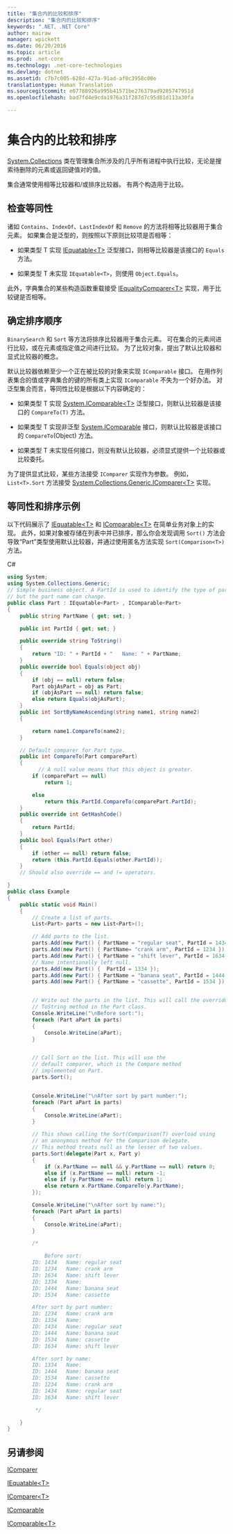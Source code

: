 ```yaml
---
title: "集合内的比较和排序"
description: "集合内的比较和排序"
keywords: ".NET、.NET Core"
author: mairaw
manager: wpickett
ms.date: 06/20/2016
ms.topic: article
ms.prod: .net-core
ms.technology: .net-core-technologies
ms.devlang: dotnet
ms.assetid: c7b7c005-628d-427a-91ad-af0c3958c00e
translationtype: Human Translation
ms.sourcegitcommit: e07788926a995b41571be276379ad9285747951d
ms.openlocfilehash: bad7fd4e9cda1976a31f287d7c95d81d113a30fa

---
```


# <a name="comparisons-and-sorts-within-collections"></a>集合内的比较和排序

[System.Collections](https://docs.microsoft.com/dotnet/core/api/System.Collections) 类在管理集合所涉及的几乎所有进程中执行比较，无论是搜索待删除的元素或返回键值对的值。

集合通常使用相等比较器和/或排序比较器。 有两个构造用于比较。 

## <a name="checking-for-equality"></a>检查等同性

诸如 `Contains`、`IndexOf`、`LastIndexOf` 和 `Remove` 的方法将相等比较器用于集合元素。 如果集合是泛型的，则按照以下原则比较项是否相等：

*   如果类型 T 实现 [IEquatable&lt;T&gt;](https://docs.microsoft.com/dotnet/core/api/System.IEquatable-1) 泛型接口，则相等比较器是该接口的 `Equals` 方法。

*   如果类型 T 未实现 `IEquatable<T>`，则使用 `Object.Equals`。

此外，字典集合的某些构造函数重载接受 [IEqualityComparer&lt;T&gt;](https://docs.microsoft.com/dotnet/core/api/System.Collections.Generic.IEqualityComparer-1) 实现，用于比较键是否相等。

## <a name="determining-sort-order"></a>确定排序顺序

`BinarySearch` 和 `Sort` 等方法将排序比较器用于集合元素。 可在集合的元素间进行比较，或在元素或指定值之间进行比较。 为了比较对象，提出了默认比较器和显式比较器的概念。 

默认比较器依赖至少一个正在被比较的对象来实现 `IComparable` 接口。 在用作列表集合的值或字典集合的键的所有类上实现 `IComparable` 不失为一个好办法。 对泛型集合而言，等同性比较是根据以下内容确定的：

*   如果类型 T 实现 [System.IComparable&lt;T&gt;](https://docs.microsoft.com/dotnet/core/api/System.IComparable-1) 泛型接口，则默认比较器是该接口的 `CompareTo(T)` 方法。

*   如果类型 T 实现非泛型 [System.IComparable](https://docs.microsoft.com/dotnet/core/api/System.IComparable) 接口，则默认比较器是该接口的 `CompareTo`(Object) 方法。

*   如果类型 T 未实现任何接口，则没有默认比较器，必须显式提供一个比较器或比较委托。

为了提供显式比较，某些方法接受 `IComparer` 实现作为参数。 例如，`List<T>.Sort` 方法接受 [System.Collections.Generic.IComparer&lt;T&gt;](https://docs.microsoft.com/dotnet/core/api/System.Collections.Generic.IComparer-1) 实现。 

## <a name="equality-and-sort-example"></a>等同性和排序示例

以下代码展示了 [IEquatable&lt;T&gt;](https://docs.microsoft.com/dotnet/core/api/System.IEquatable-1) 和 [IComparable&lt;T&gt;](https://docs.microsoft.com/dotnet/core/api/System.IComparable-1) 在简单业务对象上的实现。 此外，如果对象被存储在列表中并已排序，那么你会发现调用 `Sort()` 方法会导致“Part”类型使用默认比较器，并通过使用匿名方法实现 `Sort(Comparison<T>)` 方法。

C#

```csharp
using System;
using System.Collections.Generic;
// Simple business object. A PartId is used to identify the type of part 
// but the part name can change. 
public class Part : IEquatable<Part> , IComparable<Part>
{
    public string PartName { get; set; }

    public int PartId { get; set; }

    public override string ToString()
    {
        return "ID: " + PartId + "   Name: " + PartName;
    }
    public override bool Equals(object obj)
    {
        if (obj == null) return false;
        Part objAsPart = obj as Part;
        if (objAsPart == null) return false;
        else return Equals(objAsPart);
    }
    public int SortByNameAscending(string name1, string name2)
    {

        return name1.CompareTo(name2);
    }

    // Default comparer for Part type.
    public int CompareTo(Part comparePart)
    {
          // A null value means that this object is greater.
        if (comparePart == null)
            return 1;

        else
            return this.PartId.CompareTo(comparePart.PartId);
    }
    public override int GetHashCode()
    {
        return PartId;
    }
    public bool Equals(Part other)
    {
        if (other == null) return false;
        return (this.PartId.Equals(other.PartId));
    }
    // Should also override == and != operators.

}
public class Example
{
    public static void Main()
    {
        // Create a list of parts.
        List<Part> parts = new List<Part>();

        // Add parts to the list.
        parts.Add(new Part() { PartName = "regular seat", PartId = 1434 });
        parts.Add(new Part() { PartName= "crank arm", PartId = 1234 });
        parts.Add(new Part() { PartName = "shift lever", PartId = 1634 }); ;
        // Name intentionally left null.
        parts.Add(new Part() {  PartId = 1334 });
        parts.Add(new Part() { PartName = "banana seat", PartId = 1444 });
        parts.Add(new Part() { PartName = "cassette", PartId = 1534 });


        // Write out the parts in the list. This will call the overridden 
        // ToString method in the Part class.
        Console.WriteLine("\nBefore sort:");
        foreach (Part aPart in parts)
        {
            Console.WriteLine(aPart);
        }


        // Call Sort on the list. This will use the 
        // default comparer, which is the Compare method 
        // implemented on Part.
        parts.Sort();


        Console.WriteLine("\nAfter sort by part number:");
        foreach (Part aPart in parts)
        {
            Console.WriteLine(aPart);
        }

        // This shows calling the Sort(Comparison(T) overload using 
        // an anonymous method for the Comparison delegate. 
        // This method treats null as the lesser of two values.
        parts.Sort(delegate(Part x, Part y)
        {
            if (x.PartName == null && y.PartName == null) return 0;
            else if (x.PartName == null) return -1;
            else if (y.PartName == null) return 1;
            else return x.PartName.CompareTo(y.PartName);
        });

        Console.WriteLine("\nAfter sort by name:");
        foreach (Part aPart in parts)
        {
            Console.WriteLine(aPart);
        }

        /*

            Before sort:
        ID: 1434   Name: regular seat
        ID: 1234   Name: crank arm
        ID: 1634   Name: shift lever
        ID: 1334   Name:
        ID: 1444   Name: banana seat
        ID: 1534   Name: cassette

        After sort by part number:
        ID: 1234   Name: crank arm
        ID: 1334   Name:
        ID: 1434   Name: regular seat
        ID: 1444   Name: banana seat
        ID: 1534   Name: cassette
        ID: 1634   Name: shift lever

        After sort by name:
        ID: 1334   Name:
        ID: 1444   Name: banana seat
        ID: 1534   Name: cassette
        ID: 1234   Name: crank arm
        ID: 1434   Name: regular seat
        ID: 1634   Name: shift lever

         */

    }
}
```

## <a name="see-also"></a>另请参阅

[IComparer](https://docs.microsoft.com/dotnet/core/api/System.Collections.IComparer)

[IEquatable&lt;T&gt;](https://docs.microsoft.com/dotnet/core/api/System.IEquatable-1)

[IComparer&lt;T&gt;](https://docs.microsoft.com/dotnet/core/api/System.Collections.Generic.IComparer-1)

[IComparable](https://docs.microsoft.com/dotnet/core/api/System.IComparable)

[IComparable&lt;T&gt;](https://docs.microsoft.com/dotnet/core/api/System.IComparable-1)



<!--HONumber=Nov16_HO3-->


